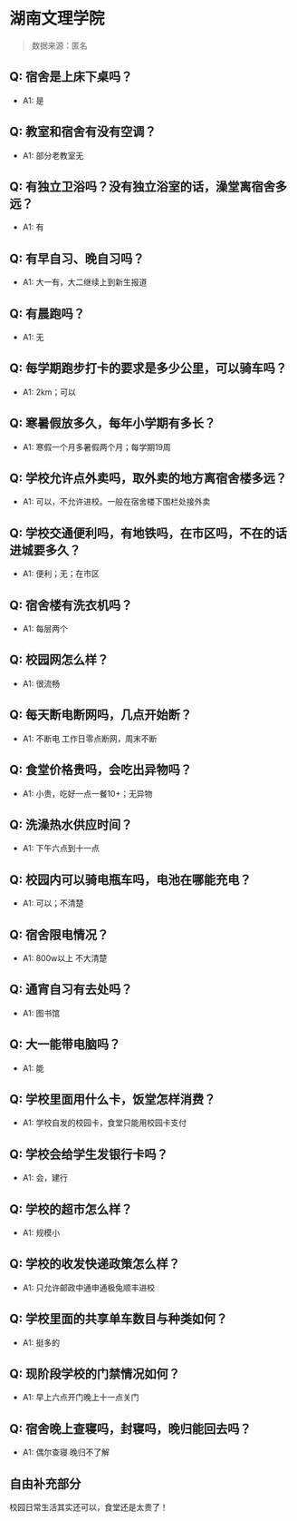 # 湖南文理学院

> 数据来源：匿名

## Q: 宿舍是上床下桌吗？

- A1: 是

## Q: 教室和宿舍有没有空调？

- A1: 部分老教室无

## Q: 有独立卫浴吗？没有独立浴室的话，澡堂离宿舍多远？

- A1: 有

## Q: 有早自习、晚自习吗？

- A1: 大一有，大二继续上到新生报道

## Q: 有晨跑吗？

- A1: 无

## Q: 每学期跑步打卡的要求是多少公里，可以骑车吗？

- A1: 2km；可以

## Q: 寒暑假放多久，每年小学期有多长？

- A1: 寒假一个月多暑假两个月；每学期19周

## Q: 学校允许点外卖吗，取外卖的地方离宿舍楼多远？

- A1: 可以，不允许进校。一般在宿舍楼下围栏处接外卖

## Q: 学校交通便利吗，有地铁吗，在市区吗，不在的话进城要多久？

- A1: 便利；无；在市区

## Q: 宿舍楼有洗衣机吗？

- A1: 每层两个

## Q: 校园网怎么样？

- A1: 很流畅

## Q: 每天断电断网吗，几点开始断？

- A1: 不断电 工作日零点断网，周末不断

## Q: 食堂价格贵吗，会吃出异物吗？

- A1: 小贵，吃好一点一餐10+；无异物

## Q: 洗澡热水供应时间？

- A1: 下午六点到十一点

## Q: 校园内可以骑电瓶车吗，电池在哪能充电？

- A1: 可以；不清楚

## Q: 宿舍限电情况？

- A1: 800w以上 不大清楚

## Q: 通宵自习有去处吗？

- A1: 图书馆

## Q: 大一能带电脑吗？

- A1: 能

## Q: 学校里面用什么卡，饭堂怎样消费？

- A1: 学校自发的校园卡，食堂只能用校园卡支付

## Q: 学校会给学生发银行卡吗？

- A1: 会，建行

## Q: 学校的超市怎么样？

- A1: 规模小

## Q: 学校的收发快递政策怎么样？

- A1: 只允许邮政中通申通极兔顺丰进校

## Q: 学校里面的共享单车数目与种类如何？

- A1: 挺多的

## Q: 现阶段学校的门禁情况如何？

- A1: 早上六点开门晚上十一点关门

## Q: 宿舍晚上查寝吗，封寝吗，晚归能回去吗？

- A1: 偶尔查寝 晚归不了解

## 自由补充部分

校园日常生活其实还可以，食堂还是太贵了！